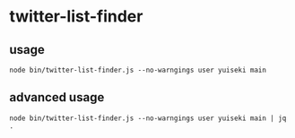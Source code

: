 # twitter-list-finder


## usage

```
node bin/twitter-list-finder.js --no-warngings user yuiseki main
```

## advanced usage

```
node bin/twitter-list-finder.js --no-warngings user yuiseki main | jq .
```
